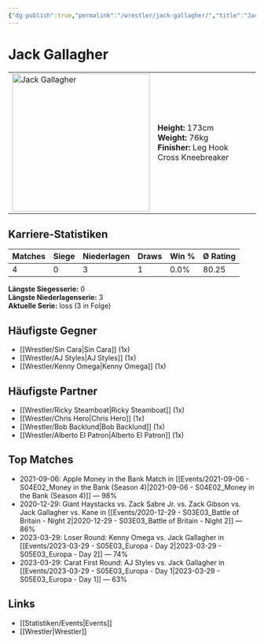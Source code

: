 ```yaml
---
{"dg-publish":true,"permalink":"/wrestler/jack-gallagher/","title":"Jack Gallagher","tags":["wrestler"],"noteIcon":""}
---
```



# Jack Gallagher

<table>
        <tr>
        <td><img src="https://github.com/CptSpaulding1980/choke-slam-wrestling/releases/download/images/Jack_Gallagher.png" width="280" alt="Jack Gallagher"></td>
        <td>
        <b>Height:</b> 173cm<br>
        <b>Weight:</b> 76kg<br>
        <b>Finisher:</b> Leg Hook Cross Kneebreaker<br>
        </td>
        </tr>
        </table>
        
## Karriere-Statistiken

| Matches | Siege | Niederlagen | Draws | Win % | Ø Rating |
|---------|-------|-------------|-------|-------|-----------|
| 4 | 0 | 3 | 1 | 0.0% | 80.25 |

**Längste Siegesserie:** 0<br>**Längste Niederlagenserie:** 3<br>**Aktuelle Serie:** loss (3 in Folge)


## Häufigste Gegner
- [[Wrestler/Sin Cara\|Sin Cara]] (1x)
- [[Wrestler/AJ Styles\|AJ Styles]] (1x)
- [[Wrestler/Kenny Omega\|Kenny Omega]] (1x)

## Häufigste Partner
- [[Wrestler/Ricky Steamboat\|Ricky Steamboat]] (1x)
- [[Wrestler/Chris Hero\|Chris Hero]] (1x)
- [[Wrestler/Bob Backlund\|Bob Backlund]] (1x)
- [[Wrestler/Alberto El Patron\|Alberto El Patron]] (1x)

## Top Matches
- 2021-09-06: Apple Money in the Bank Match in [[Events/2021-09-06 - S04E02_Money in the Bank (Season 4)\|2021-09-06 - S04E02_Money in the Bank (Season 4)]] — 98%
- 2020-12-29: Giant Haystacks vs. Zack Sabre Jr. vs. Zack Gibson vs. Jack Gallagher vs. Kane in [[Events/2020-12-29 - S03E03_Battle of Britain - Night 2\|2020-12-29 - S03E03_Battle of Britain - Night 2]] — 86%
- 2023-03-29: Loser Round: Kenny Omega vs. Jack Gallagher in [[Events/2023-03-29 - S05E03_Europa - Day 2\|2023-03-29 - S05E03_Europa - Day 2]] — 74%
- 2023-03-29: Carat First Round: AJ Styles vs. Jack Gallagher in [[Events/2023-03-29 - S05E03_Europa - Day 1\|2023-03-29 - S05E03_Europa - Day 1]] — 63%

## Links
- [[Statistiken/Events\|Events]]
- [[Wrestler\|Wrestler]]

